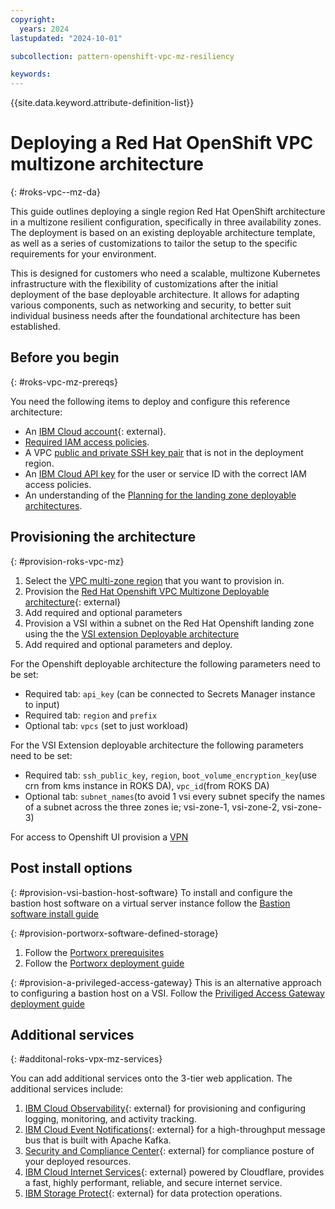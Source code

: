 ```yaml
---
copyright:
  years: 2024
lastupdated: "2024-10-01"

subcollection: pattern-openshift-vpc-mz-resiliency

keywords:
---
```

{{site.data.keyword.attribute-definition-list}}

# Deploying a Red Hat OpenShift VPC multizone architecture
{: #roks-vpc--mz-da}

This guide outlines deploying a single region Red Hat OpenShift architecture in a multizone resilient configuration, specifically in three availability zones. The deployment is based on an existing deployable architecture template, as well as a series of customizations to tailor the setup to the specific requirements for your environment.

This is designed for customers who need a scalable, multizone Kubernetes infrastructure with the flexibility of customizations after the initial deployment of the base deployable architecture. It allows for adapting various components, such as networking and security, to better suit individual business needs after the foundational architecture has been established.

## Before you begin
{: #roks-vpc-mz-prereqs}

You need the following items to deploy and configure this reference architecture:

* An [IBM Cloud account](https://cloud.ibm.com/registration){: external}.
* [Required IAM access policies](https://github.com/terraform-ibm-modules/terraform-ibm-web-app-mzr-da/tree/main/solutions/e2e#required-iam-access-policies).
* A VPC [public and private SSH key pair](/docs/vpc?topic=vpc-ssh-keys&interface=ui) that is not in the deployment region.
* An [IBM Cloud API key](/docs/account?topic=account-userapikey&interface=ui) for the user or service ID with the correct IAM access policies.
* An understanding of the [Planning for the landing zone deployable architectures](/docs/secure-infrastructure-vpc?topic=secure-infrastructure-vpc-plan).

## Provisioning the architecture
{: #provision-roks-vpc-mz}

1. Select the [VPC multi-zone region](/docs/vpc?topic=vpc-creating-a-vpc-in-a-different-region&interface=cli) that you want to provision in.
2. Provision the [Red Hat Openshift VPC Multizone Deployable architecture](https://cloud.ibm.com/docs/deployable-reference-architectures?topic=deployable-reference-architectures-ocp-ra){: external} 
3. Add required and optional parameters
4. Provision a VSI within a subnet on the Red Hat Openshift landing zone using the the [VSI extension Deployable architecture](/docs/secure-infrastructure-vpc?topic=secure-infrastructure-vpc-vsi-ext-ra)
5. Add required and optional parameters and deploy.

For the Openshift deployable architecture the following parameters need to be set:

* Required tab: `api_key` (can be connected to Secrets Manager instance to input)
* Required tab: `region` and `prefix`
* Optional tab: `vpcs` (set to just workload)

For the VSI Extension deployable architecture the following parameters need to be set:

* Required tab: `ssh_public_key`, `region`, `boot_volume_encryption_key`(use crn from kms instance in ROKS DA), `vpc_id`(from ROKS DA)
* Optional tab: `subnet_names`(to avoid 1 vsi every subnet specify the names of a subnet across the three zones ie; vsi-zone-1, vsi-zone-2, vsi-zone-3)

For access to Openshift UI provision a [VPN](https://cloud.ibm.com/docs/vpc?topic=vpc-vpn-create-server&interface=ui)


## Post install options
{: #provision-vsi-bastion-host-software}
To install and configure the bastion host software on a virtual server instance follow the [Bastion software install guide](/docs/solution-tutorials?topic=solution-tutorials-vpc-secure-management-bastion-server)


{: #provision-portworx-software-defined-storage}

1. Follow the [Portworx prerequisites](https://docs.portworx.com/portworx-enterprise/platform/kubernetes/ibm-iks/before-you-begin)
2. Follow the [Portworx deployment guide](/docs/openshift?topic=openshift-storage_portworx_deploy)
   
{: #provision-a-privileged-access-gateway}
This is an alternative approach to configuring a bastion host on a VSI. Follow the [Priviliged Access Gateway deployment guide](/docs/allowlist/privileged-access-gateway?topic=privileged-access-gateway-pag-prep-vsi)

## Additional services
{: #additonal-roks-vpx-mz-services}

You can add additional services onto the 3-tier web application. The additional services include:

1. [IBM Cloud Observability](https://cloud.ibm.com/catalog/7a4d68b4-cf8b-40cd-a3d1-f49aff526eb3/architecture/deploy-arch-ibm-observability-a3137d28-79e0-479d-8a24-758ebd5a0eab-global){: external} for provisioning and configuring logging, monitoring, and activity tracking.
2. [IBM Cloud Event Notifications](https://cloud.ibm.com/catalog/7a4d68b4-cf8b-40cd-a3d1-f49aff526eb3/architecture/deploy-arch-ibm-event-notifications-c7ac3ee6-4f48-4236-b974-b0cd8c624a46-global){: external} for a high-throughput message bus that is built with Apache Kafka.
3. [Security and Compliance Center](https://cloud.ibm.com/catalog/7a4d68b4-cf8b-40cd-a3d1-f49aff526eb3/architecture/deploy-arch-ibm-scc-9423f9bc-1290-4c71-a9ac-01898bfa7ccc-global){: external} for compliance posture of your deployed resources.
4. [IBM Cloud Internet Services](https://github.com/terraform-ibm-modules/terraform-ibm-cis){: external} powered by Cloudflare, provides a fast, highly performant, reliable, and secure internet service.
5. [IBM Storage Protect](https://cloud.ibm.com/catalog/content/SPonIBMCloud-20c54034-d319-48c0-beb6-0b4adc54265c-global?catalog_query=aHR0cHM6Ly9jbG91ZC5pYm0uY29tL2NhdGFsb2c%2Fc2VhcmNoPXN0b3JhZ2UlMjUyMHByb3RlY3Qjc2VhcmNoX3Jlc3VsdHM%3D){: external} for data protection operations.
